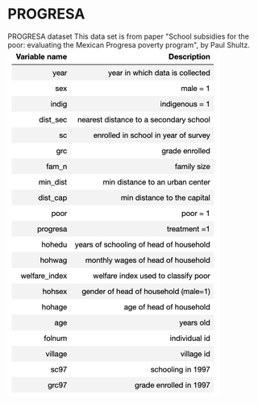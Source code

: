 # PROGRESA
PROGRESA dataset
This data set is from paper "School subsidies for the poor: evaluating the Mexican Progresa poverty program", by Paul Shultz.  
![](variables.png)
